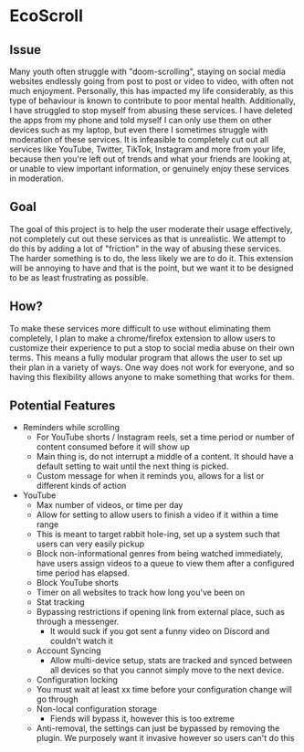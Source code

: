 # EcoScroll

## Issue
Many youth often struggle with "doom-scrolling", staying on social media websites endlessly going from post to post or video to video, with often not much enjoyment. Personally, this has impacted my life considerably, as this type of behaviour is known to contribute to poor mental health. Additionally, I have struggled to stop myself from abusing these services. I have deleted the apps from my phone and told myself I can only use them on other devices such as my laptop, but even there I sometimes struggle with moderation of these services. It is infeasible to completely cut out all services like YouTube, Twitter, TikTok, Instagram and more from your life, because then you're left out of trends and what your friends are looking at, or unable to view important information, or genuinely enjoy these services in moderation.

## Goal
The goal of this project is to help the user moderate their usage effectively, not completely cut out these services as that is unrealistic. We attempt to do this by adding a lot of "friction" in the way of abusing these services. The harder something is to do, the less likely we are to do it. This extension will be annoying to have and that is the point, but we want it to be designed to be as least frustrating as possible.

## How?
To make these services more difficult to use without eliminating them completely, I plan to make a chrome/firefox extension to allow users to customize their experience to put a stop to social media abuse on their own terms. This means a fully modular program that allows the user to set up their plan in a variety of ways. One way does not work for everyone, and so having this flexibility allows anyone to make something that works for them.

## Potential Features
- Reminders while scrolling 
  - For YouTube shorts / Instagram reels, set a time period or number of content consumed before it will show up 
  - Main thing is, do not interrupt a middle of a content. It should have a default setting to wait until the next thing is picked. 
  - Custom message for when it reminds you, allows for a list or different kinds of action 
- YouTube
  - Max number of videos, or time per day
  - Allow for setting to allow users to finish a video if it within a time range 
  - This is meant to target rabbit hole-ing, set up a system such that users can very easily pickup 
  - Block non-informational genres from being watched immediately, have users assign videos to a queue to view them after a configured time period has elapsed. 
  - Block YouTube shorts 
  - Timer on all websites to track how long you've been on 
  - Stat tracking 
  - Bypassing restrictions if opening link from external place, such as through a messenger. 
    - It would suck if you got sent a funny video on Discord and couldn't watch it 
  - Account Syncing 
    - Allow multi-device setup, stats are tracked and synced between all devices so that you cannot simply move to the next device. 
  - Configuration locking 
  - You must wait at least xx time before your configuration change will go through 
  - Non-local configuration storage 
    - Fiends will bypass it, however this is too extreme
  - Anti-removal, the settings can just be bypassed by removing the plugin. We purposely want it invasive however so users can't do this
